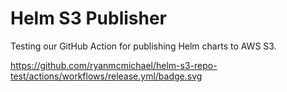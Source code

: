 # Helm S3 Publisher

Testing our GitHub Action for publishing Helm charts to AWS S3.

https://github.com/ryanmcmichael/helm-s3-repo-test/actions/workflows/release.yml/badge.svg

